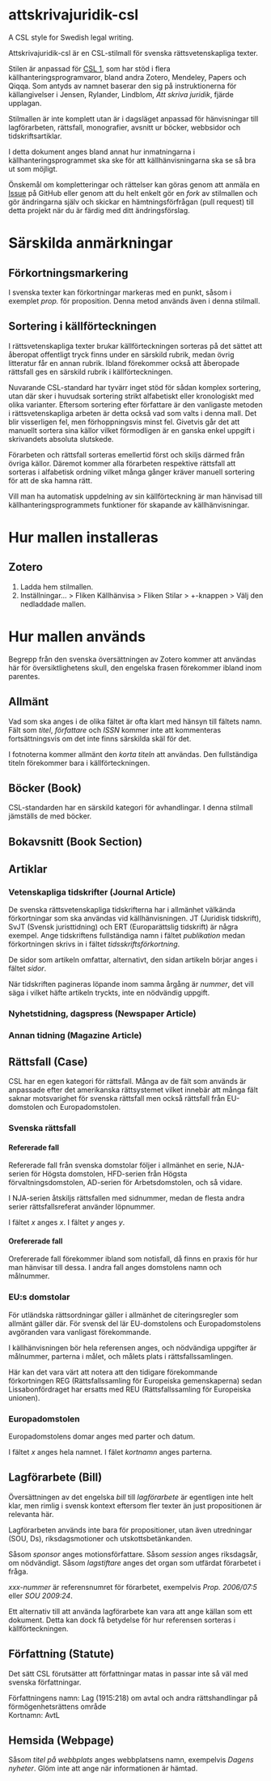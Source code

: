 attskrivajuridik-csl
====================
A CSL style for Swedish legal writing.

Attskrivajuridik-csl är en CSL-stilmall för svenska rättsvetenskapliga texter.

Stilen är anpassad för [CSL 1](http://citationstyles.org/), som har stöd i flera källhanteringsprogramvaror, bland andra Zotero, Mendeley, Papers och Qiqqa. Som antyds av namnet baserar den sig på instruktionerna för källangivelser i Jensen, Rylander, Lindblom, *Att skriva juridik*, fjärde upplagan. 

Stilmallen är inte komplett utan är i dagsläget anpassad för hänvisningar till lagförarbeten, rättsfall, monografier, avsnitt ur böcker, webbsidor och tidskriftsartiklar.

I detta dokument anges bland annat hur inmatningarna i källhanteringsprogrammet ska ske för att källhänvisningarna ska se så bra ut som möjligt.

Önskemål om kompletteringar och rättelser kan göras genom att anmäla en [Issue](https://github.com/krevad/attskrivajuridik-csl/issues) på GitHub eller genom att du helt enkelt gör en *fork* av stilmallen och gör ändringarna själv och skickar en hämtningsförfrågan (pull request) till detta projekt när du är färdig med ditt ändringsförslag.

# Särskilda anmärkningar
## Förkortningsmarkering
I svenska texter kan förkortningar markeras med en punkt, såsom i exemplet *prop.* för proposition. Denna metod används även i denna stilmall.
## Sortering i källförteckningen
I rättsvetenskapliga texter brukar källförteckningen sorteras på det sättet att åberopat offentligt tryck finns under en särskild rubrik, medan övrig litteratur får en annan rubrik. Ibland förekommer också att åberopade rättsfall ges en särskild rubrik i källförteckningen.

Nuvarande CSL-standard har tyvärr inget stöd för sådan komplex sortering, utan där sker i huvudsak sortering strikt alfabetiskt eller kronologiskt med olika varianter. Eftersom sortering efter författare är den vanligaste metoden i rättsvetenskapliga arbeten är detta också vad som valts i denna mall. Det blir visserligen fel, men förhoppningsvis minst fel. Givetvis går det att manuellt sortera sina källor vilket förmodligen är en ganska enkel uppgift i skrivandets absoluta slutskede.

Förarbeten och rättsfall sorteras emellertid först och skiljs därmed från övriga källor. Däremot kommer alla förarbeten respektive rättsfall att sorteras i alfabetisk ordning vilket många gånger kräver manuell sortering för att de ska hamna rätt.

Vill man ha automatisk uppdelning av sin källförteckning är man hänvisad till källhanteringsprogrammets funktioner för skapande av källhänvisningar.

# Hur mallen installeras
## Zotero
1. Ladda hem stilmallen.
2. Inställningar... > Fliken Källhänvisa > Fliken Stilar > +-knappen > Välj den nedladdade mallen.

# Hur mallen används
Begrepp från den svenska översättningen av Zotero kommer att användas här för översiktlighetens skull, den engelska frasen förekommer ibland inom parentes.

## Allmänt
Vad som ska anges i de olika fältet är ofta klart med hänsyn till fältets namn. Fält som *titel*, *författare* och *ISSN* kommer inte att kommenteras fortsättningsvis om det inte finns särskilda skäl för det.

I fotnoterna kommer allmänt den *korta titeln* att användas. Den fullständiga titeln förekommer bara i källförteckningen.

## Böcker (Book)
CSL-standarden har en särskild kategori för avhandlingar. I denna stilmall jämställs de med böcker.
## Bokavsnitt (Book Section)

## Artiklar
### Vetenskapliga tidskrifter (Journal Article)
De svenska rättsvetenskapliga tidskrifterna har i allmänhet välkända förkortningar som ska användas vid källhänvisningen. JT (Juridisk tidskrift), SvJT (Svensk juristtidning) och ERT (Europarättslig tidskrift) är några exempel. Ange tidskriftens fullständiga namn i fältet *publikation* medan förkortningen skrivs in i fältet *tidsskriftsförkortning*.

De sidor som artikeln omfattar, alternativt, den sidan artikeln börjar anges i fältet *sidor*.

När tidskriften pagineras löpande inom samma årgång är *nummer*, det vill säga i vilket häfte artikeln tryckts, inte en nödvändig uppgift.

### Nyhetstidning, dagspress (Newspaper Article)

### Annan tidning (Magazine Article)

## Rättsfall (Case)
CSL har en egen kategori för rättsfall. Många av de fält som används är anpassade efter det amerikanska rättsystemet vilket innebär att många fält saknar motsvarighet för svenska rättsfall men också rättsfall från EU-domstolen och Europadomstolen.

### Svenska rättsfall

#### Refererade fall
Refererade fall från svenska domstolar följer i allmänhet en serie, NJA-serien för Högsta domstolen, HFD-serien från Högsta förvaltningsdomstolen, AD-serien för Arbetsdomstolen, och så vidare.

I NJA-serien åtskiljs rättsfallen med sidnummer, medan de flesta andra serier rättsfallsreferat använder löpnummer.

I fältet *x* anges *x*.
I fältet *y* anges *y*.

#### Orefererade fall

Orefererade fall förekommer ibland som notisfall, då finns en praxis för hur man hänvisar till dessa. I andra fall anges domstolens namn och målnummer.

### EU:s domstolar
För utländska rättsordningar gäller i allmänhet de citeringsregler som allmänt gäller där. För svensk del lär EU-domstolens och Europadomstolens avgöranden vara vanligast förekommande.

I källhänvisningen bör hela referensen anges, och nödvändiga uppgifter är målnummer, parterna i målet, och målets plats i rättsfallssamlingen.

Här kan det vara värt att notera att den tidigare förekommande förkortningen REG (Rättsfallssamling för Europeiska gemenskaperna) sedan Lissabonfördraget har ersatts med REU (Rättsfallssamling för Europeiska unionen).

### Europadomstolen
Europadomstolens domar anges med parter och datum.

I fältet *x* anges hela namnet.
I fälet *kortnamn* anges parterna.

## Lagförarbete (Bill)
Översättningen av det engelska *bill* till *lagförarbete* är egentligen inte helt klar, men rimlig i svensk kontext eftersom fler texter än just propositionen är relevanta här.

Lagförarbeten används inte bara för propositioner, utan även utredningar (SOU, Ds), riksdagsmotioner och utskottsbetänkanden.

Såsom *sponsor* anges motionsförfattare.
Såsom *session* anges riksdagsår, om nödvändigt.
Såsom *lagstiftare* anges det organ som utfärdat förarbetet i fråga.

*xxx-nummer* är referensnumret för förarbetet, exempelvis *Prop. 2006/07:5* eller *SOU 2009:24*.

Ett alternativ till att använda lagförarbete kan vara att ange källan som ett dokument. Detta kan dock få betydelse för hur referensen sorteras i källförteckningen.

## Författning (Statute)
Det sätt CSL förutsätter att författningar matas in passar inte så väl med svenska författningar.

Författningens namn: Lag (1915:218) om avtal och andra rättshandlingar på förmögenhetsrättens område  
Kortnamn: AvtL

## Hemsida (Webpage)
Såsom *titel på webbplats* anges webbplatsens namn, exempelvis *Dagens nyheter*.
Glöm inte att ange när informationen är hämtad.
